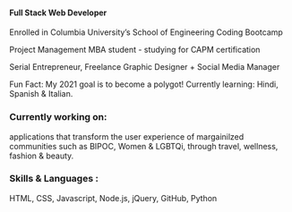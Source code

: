 #### Full Stack Web Developer

Enrolled in Columbia University’s School of Engineering Coding Bootcamp

Project Management MBA student - studying for CAPM certification

Serial Entrepreneur, Freelance Graphic Designer + Social Media Manager 

Fun Fact: My 2021 goal is to become a polygot! Currently learning: Hindi, Spanish & Italian. 

### Currently working on:
applications that transform the user experience of margainilzed communities such as BIPOC, Women & LGBTQi, through travel, wellness, fashion & beauty. 

### Skills & Languages : 
HTML, CSS, Javascript, Node.js, jQuery, GitHub, Python

